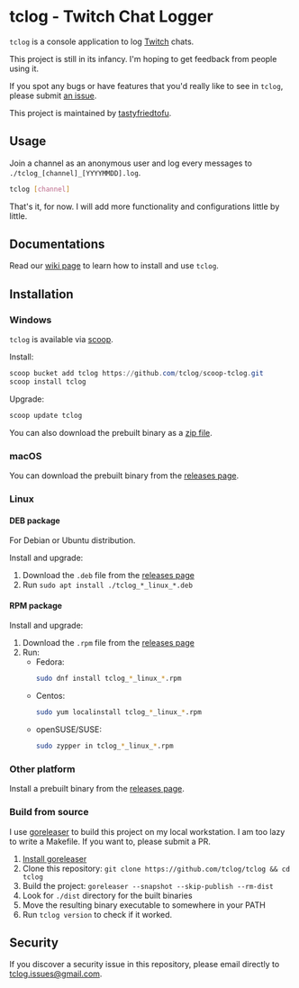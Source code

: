 # tclog - Twitch Chat Logger

`tclog` is a console application to log [Twitch](https://twitch.tv) chats.

This project is still in its infancy. I'm hoping to get feedback from people using it.

If you spot any bugs or have features that you'd really like to see in `tclog`, please submit [an issue](https://github.com/tclog/tclog/issues).

This project is maintained by [tastyfriedtofu](https://twitch.tv/tastyfriedtofu).

## Usage

Join a channel as an anonymous user and log every messages to `./tclog_[channel]_[YYYYMMDD].log`.

```bash
tclog [channel]
```

That's it, for now. I will add more functionality and configurations little by little.

## Documentations

Read our [wiki page](https://github.com/tclog/tclog/wiki) to learn how to install and use `tclog`.

## Installation

### Windows

`tclog` is available via [scoop](https://scoop.sh).

Install:

```powershell
scoop bucket add tclog https://github.com/tclog/scoop-tclog.git
scoop install tclog
```

Upgrade:

```powershell
scoop update tclog
```

You can also download the prebuilt binary as a [zip file][releases page].

### macOS

You can download the prebuilt binary from the [releases page][].

### Linux

#### DEB package

For Debian or Ubuntu distribution.

Install and upgrade:

1. Download the `.deb` file from the [releases page][]
2. Run `sudo apt install ./tclog_*_linux_*.deb`

#### RPM package

Install and upgrade:

1. Download the `.rpm` file from the [releases page][]
2. Run:
    - Fedora:
        ```bash
        sudo dnf install tclog_*_linux_*.rpm
        ```
    - Centos:
        ```bash
        sudo yum localinstall tclog_*_linux_*.rpm
        ```
    - openSUSE/SUSE:
        ```bash
        sudo zypper in tclog_*_linux_*.rpm
        ```
    
### Other platform

Install a prebuilt binary from the [releases page][].

### Build from source

I use [goreleaser](https://goreleaser.com/) to build this project on my local workstation. I am too lazy to write a Makefile. If you want to, please submit a PR. 

1. [Install goreleaser](https://goreleaser.com/install/)
2. Clone this repository: `git clone https://github.com/tclog/tclog && cd tclog`
2. Build the project: `goreleaser --snapshot --skip-publish --rm-dist`
3. Look for `./dist` directory for the built binaries
4. Move the resulting binary executable to somewhere in your PATH
5. Run `tclog version` to check if it worked. 

[releases page]: https://github.com/tclog/tclog/releases/latest

## Security

If you discover a security issue in this repository, please email directly to tclog.issues@gmail.com.
